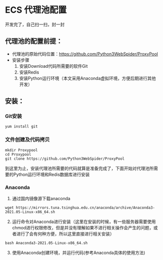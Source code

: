 # ECS 代理池配置

开发完了，自己扫一扫，封一封

## 代理池的配置前提：
- 代理池的原始代码位置：https://github.com/Python3WebSpider/ProxyPool
- 安装步骤
  1. 安装Download代码所需要的软件Git 
  2. 安装Redis
  3. 安装Python运行环境（本文采用Anaconda虚拟环境，方便后期进行其他开发）

## 安装：
### Git安装

```
yum install git
```

### 文件创建及代码拷贝

```
mkdir Proxypool
cd Proxypool
git clone https://github.com/Python3WebSpider/ProxyPool
```

到这里为止，安装代理池所需要的代码就算是准备完成了，下面开始对代理池所需要的Python运行环境和Redis数据库进行安装

### Anaconda
1. 通过国内镜像源下载anaconda
```
wget https://mirrors.tuna.tsinghua.edu.cn/anaconda/archive/Anaconda3-2021.05-Linux-x86_64.sh
```

2. 运行命令对Anaconda进行安装（这里在安装的时候，有一些服务器需要使用chmod进行权限修改，但是并没有理解如果不进行相关操作会产生的问题，或者进行了会有何种方便，所以这里直接进行相关安装）
```
bash Anaconda3-2021.05-Linux-x86_64.sh
```

3. 使用Anaconda创建环境，并运行代码(参考Anaconda具体的使用方法)